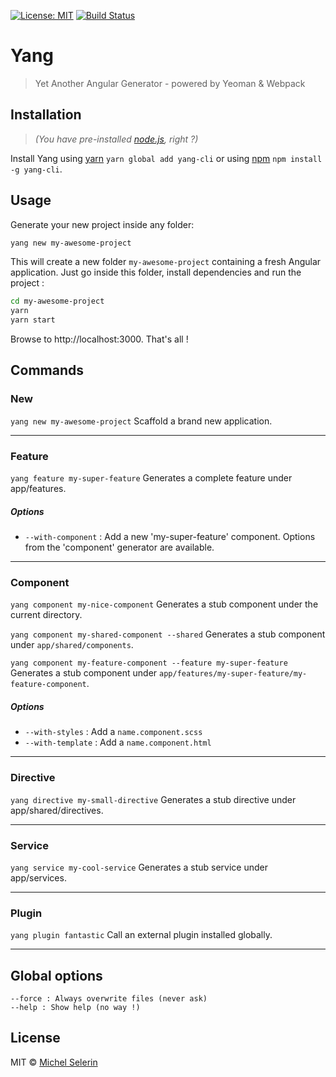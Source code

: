 [![License: MIT](https://img.shields.io/badge/License-MIT-yellow.svg)](https://opensource.org/licenses/MIT)
[![Build Status](https://travis-ci.org/mselerin/yang-cli.svg?branch=master)](https://travis-ci.org/mselerin/yang-cli)

# Yang
> Yet Another Angular Generator - powered by Yeoman & Webpack

## Installation
> _(You have pre-installed [node.js](https://nodejs.org/), right ?)_

Install Yang using [yarn](https://yarnpkg.com/) `yarn global add yang-cli` or using [npm](https://www.npmjs.com/) `npm install -g yang-cli`.


## Usage
Generate your new project inside any folder:

```bash
yang new my-awesome-project
```

This will create a new folder `my-awesome-project` containing a fresh Angular application.
Just go inside this folder, install dependencies and run the project :
```bash
cd my-awesome-project
yarn
yarn start
```

Browse to http://localhost:3000.
That's all !


## Commands
### New
`yang new my-awesome-project`
Scaffold a brand new application.
***


### Feature
`yang feature my-super-feature`
Generates a complete feature under app/features.

##### Options
* `--with-component` : Add a new 'my-super-feature' component. Options from the 'component' generator are available.
***


### Component
`yang component my-nice-component`
Generates a stub component under the current directory.

`yang component my-shared-component --shared`
Generates a stub component under `app/shared/components`.

`yang component my-feature-component --feature my-super-feature`
Generates a stub component under `app/features/my-super-feature/my-feature-component`.

##### Options
* `--with-styles` : Add a `name.component.scss`
* `--with-template` : Add a `name.component.html`
***


### Directive
`yang directive my-small-directive`
Generates a stub directive under app/shared/directives.
***


### Service
`yang service my-cool-service`
Generates a stub service under app/services.
***


### Plugin
`yang plugin fantastic`
Call an external plugin installed globally.
***


## Global options
```
--force : Always overwrite files (never ask)
--help : Show help (no way !)
```

## License
MIT © [Michel Selerin]()


[npm-image]: https://badge.fury.io/js/yang-cli.svg
[npm-url]: https://npmjs.org/package/yang-cli
[travis-image]: https://travis-ci.org/mselerin/yang-cli.svg?branch=master
[travis-url]: https://travis-ci.org/mselerin/yang-cli
[daviddm-image]: https://david-dm.org/mselerin/yang-cli.svg?theme=shields.io
[daviddm-url]: https://david-dm.org/mselerin/yang-cli
